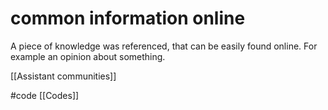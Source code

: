 # common information online
A piece of knowledge was referenced, that can be easily found online. For example an opinion about something.

[[Assistant communities]]

#code [[Codes]] 